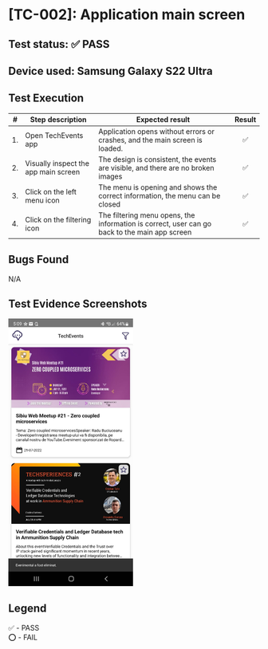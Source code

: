 # [TC-002]: Application main screen

## Test status: ✅ PASS

## Device used: Samsung Galaxy S22 Ultra

## Test Execution

| #  | Step description                     | Expected result                                                                               | Result |
|----|--------------------------------------|-----------------------------------------------------------------------------------------------|:------:|
| 1. | Open TechEvents app                  | Application opens without errors or crashes, and the main screen is loaded.                   | ✅  |
| 2. | Visually inspect the app main screen | The design is consistent, the events are visible, and there are no broken images              | ✅  |
| 3. | Click on the left menu icon          | The menu is opening and shows the correct information, the menu can be closed                 | ✅  |
| 4. | Click on the filtering icon          | The filtering menu opens, the information is correct, user can go back to the main app screen | ✅  |

## Bugs Found

N/A

## Test Evidence Screenshots

[<img src="../test-evidences/test-evidence-TE-012.jpeg" width="250"/>](../test-evidences/test-evidence-TE-012.jpeg)

## Legend

✅ - PASS\
⭕ - FAIL

